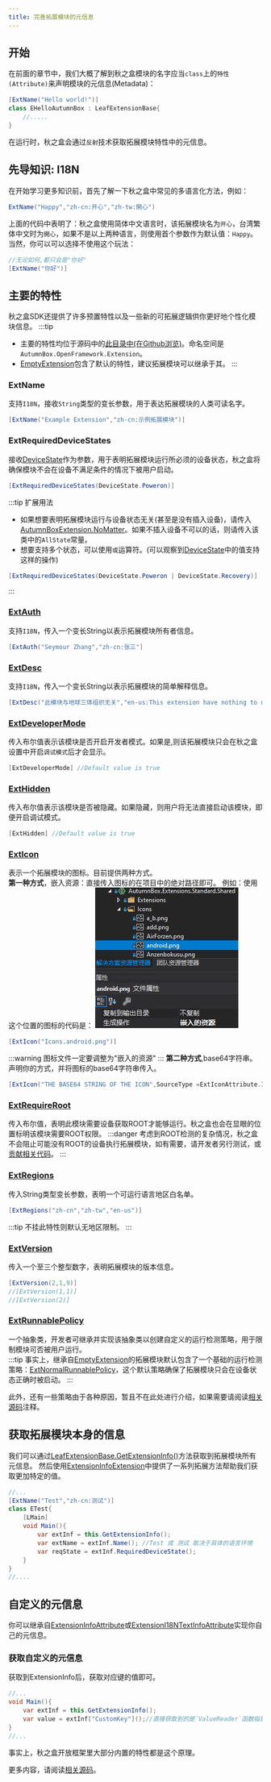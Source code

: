 ```yaml
---
title: 完善拓展模块的元信息
---
```

## 开始
在前面的章节中，我们大概了解到秋之盒模块的名字应当`class`上的`特性(Attribute)`来声明模块的元信息(Metadata)：
```java
[ExtName("Hello world!")]
class EHelloAutumnBox : LeafExtensionBase{
    //.....
}
```
在运行时，秋之盒会通过`反射`技术获取拓展模块特性中的元信息。    

## 先导知识: I18N
在开始学习更多知识前，首先了解一下秋之盒中常见的多语言化方法，例如：
```java
ExtName("Happy","zh-cn:开心","zh-tw:開心")
```
上面的代码中表明了：秋之盒使用简体中文语言时，该拓展模块名为`开心`，台湾繁体中文时为`開心`，如果不是以上两种语言，则使用首个参数作为默认值：`Happy`。    
当然，你可以可以选择不使用这个玩法：
```java
//无论如何,都只会是"你好"
[ExtName("你好")]
```

## 主要的特性
秋之盒SDK还提供了许多预置特性以及一些新的可拓展逻辑供你更好地个性化模块信息。
:::tip
* 主要的特性均位于源码中的[此目录中(在Github浏览)](https://github.com/zsh2401/AutumnBox/tree/master/src/AutumnBox.OpenFramework.Shared/Extension/Attribute)。命名空间是`AutumnBox.OpenFramework.Extension`。
* [EmptyExtension](https://github.com/zsh2401/AutumnBox/blob/master/src/AutumnBox.OpenFramework.Shared/Extension/EmptyExtension.cs)包含了默认的特性，建议拓展模块可以继承于其。
:::
### ExtName
支持`I18N`，接收`String`类型的变长参数，用于表达拓展模块的人类可读名字。
```java
[ExtName("Example Extension","zh-cn:示例拓展模块")]
```
### ExtRequiredDeviceStates
接收[DeviceState](https://github.com/zsh2401/AutumnBox/blob/master/src/AutumnBox.Basic.Shared/Device/DeviceState.cs)作为参数，用于表明拓展模块运行所必须的设备状态，秋之盒将确保模块不会在设备不满足条件的情况下被用户启动。   
```java
[ExtRequiredDeviceStates(DeviceState.Poweron)]
```
:::tip 扩展用法
* 如果想要表明拓展模块运行与设备状态无关(甚至是没有插入设备)，请传入[AutumnBoxExtension.NoMatter](https://github.com/zsh2401/AutumnBox/blob/master/src/AutumnBox.OpenFramework.Shared/Extension/AutumnBoxExtension.Constants.cs)。如果不插入设备不可以的话，则请传入该类中的`AllState`常量。
* 想要支持多个状态，可以使用`或`运算符。(可以观察到[DeviceState](https://github.com/zsh2401/AutumnBox/blob/master/src/AutumnBox.Basic.Shared/Device/DeviceState.cs)中的值支持这样的操作)
```java
[ExtRequiredDeviceStates(DeviceState.Poweron | DeviceState.Recovery)]
```
:::
### [ExtAuth](https://github.com/zsh2401/AutumnBox/blob/master/src/AutumnBox.OpenFramework.Shared/Extension/Attribute/ExtAuthAttribute.cs)
支持`I18N`，传入一个变长String以表示拓展模块所有者信息。
```java
[ExtAuth("Seymour Zhang","zh-cn:张三"]
```
### [ExtDesc](https://github.com/zsh2401/AutumnBox/blob/master/src/AutumnBox.OpenFramework.Shared/Extension/Attribute/ExtDescAttribute.cs)
支持`I18N`，传入一个变长String以表示拓展模块的简单解释信息。
```java
[ExtDesc("此模块与地球三体组织无关","en-us:This extension have nothing to do with ETO")]
```
### [ExtDeveloperMode](https://github.com/zsh2401/AutumnBox/blob/master/src/AutumnBox.OpenFramework.Shared/Extension/Attribute/ExtDeveloperMode.cs)
传入布尔值表示该模块是否开启开发者模式。如果是,则该拓展模块只会在秋之盒设置中开启`调试模式`后才会显示。
```java
[ExtDeveloperMode] //Default value is true
```
### [ExtHidden](https://github.com/zsh2401/AutumnBox/blob/master/src/AutumnBox.OpenFramework.Shared/Extension/Attribute/ExtHiddenAttribute.cs)
传入布尔值表示该模块是否被隐藏。如果隐藏，则用户将无法直接启动该模块，即便开启调试模式。
```java
[ExtHidden] //Default value is true
```
### [ExtIcon](https://github.com/zsh2401/AutumnBox/blob/master/src/AutumnBox.OpenFramework.Shared/Extension/Attribute/ExtIconAttribute.cs)
表示一个拓展模块的图标。目前提供两种方式。   
**第一种方式**，嵌入资源：直接传入图标的在项目中的绝对路径即可。 
例如：使用这个位置的图标的代码是：
![](./iconpath.png)
```java
[ExtIcon("Icons.android.png")]
```

:::warning
图标文件一定要调整为"嵌入的资源"
:::
**第二种方式**,base64字符串。声明你的方式，并将图标的base64字符串传入。
```java
[ExtIcon("THE BASE64 STRING OF THE ICON",SourceType =ExtIconAttribute.IconSourceType.Base64Image)]
```
### [ExtRequireRoot](https://github.com/zsh2401/AutumnBox/blob/master/src/AutumnBox.OpenFramework.Shared/Extension/Attribute/ExtRequireRootAttribute.cs)
传入布尔值，表明此模块需要设备获取ROOT才能够运行。秋之盒也会在显眼的位置标明该模块需要ROOT权限。
:::danger
考虑到ROOT检测的复杂情况，秋之盒不会阻止可能没有ROOT的设备执行拓展模块，如有需要，请开发者另行测试，或[贡献相关代码](https://github.com/zsh2401/AutumnBox/blob/master/src/AutumnBox.Basic.Shared/Device/DeviceExtension.Management.cs)。
:::
### [ExtRegions](https://github.com/zsh2401/AutumnBox/blob/master/src/AutumnBox.OpenFramework.Shared/Extension/Attribute/ExtRegionsAttribute.cs)
传入String类型变长参数，表明一个可运行语言地区白名单。
```java
[ExtRegions("zh-cn","zh-tw","en-us")]
```
:::tip
不挂此特性则默认无地区限制。
:::
### [ExtVersion](https://github.com/zsh2401/AutumnBox/blob/master/src/AutumnBox.OpenFramework.Shared/Extension/Attribute/ExtVersionAttribute.cs)
传入一个至三个整型数字，表明拓展模块的版本信息。
```java
[ExtVersion(2,1,9)]
//[ExtVersion(1,1)]
//[ExtVersion(2)]
```
### [ExtRunnablePolicy](https://github.com/zsh2401/AutumnBox/blob/master/src/AutumnBox.OpenFramework.Shared/Extension/Attribute/ExtRunnablePolicyAttribute.cs)
一个抽象类，开发者可继承并实现该抽象类以创建自定义的运行检测策略，用于限制模块可否被用户运行。    
:::tip 
事实上，继承自[EmptyExtension](https://github.com/zsh2401/AutumnBox/blob/master/src/AutumnBox.OpenFramework.Shared/Extension/EmptyExtension.cs)的拓展模块默认包含了一个基础的运行检测策略：[ExtNormalRunnablePolicy](https://github.com/zsh2401/AutumnBox/blob/master/src/AutumnBox.OpenFramework.Shared/Extension/Attribute/ExtNormalRunnablePolicyAttribute.cs)，这个默认策略确保了拓展模块只会在设备状态正确时被启动。
:::

此外，还有一些策略由于各种原因，暂且不在此处进行介绍，如果需要请阅读[相关源码](https://github.com/zsh2401/AutumnBox/tree/master/src/AutumnBox.OpenFramework.Shared/Extension/Attribute)注释。

## 获取拓展模块本身的信息
我们可以通过[LeafExtensionBase.GetExtensionInfo()](https://github.com/zsh2401/AutumnBox/blob/master/src/AutumnBox.OpenFramework.Shared/Extension/Leaf/LeafExtension.cs)方法获取到拓展模块所有元信息。
然后使用[ExtensionInfoExtension](https://github.com/zsh2401/AutumnBox/blob/master/src/AutumnBox.OpenFramework.Shared/Management/ExtInfo/ExtensionInfoExtension.cs)中提供了一系列拓展方法帮助我们获取更加特定的值。
```java
//...
[ExtName("Test","zh-cn:测试")]
class ETest{
    [LMain]
    void Main(){
        var extInf = this.GetExtensionInfo();
        var extName = extInf.Name(); //Test 或 测试 取决于具体的语言环境
        var reqState = extInf.RequiredDeviceState();
    }
}
//....
```

## 自定义的元信息
你可以继承自[ExtensionInfoAttribute](https://github.com/zsh2401/AutumnBox/blob/master/src/AutumnBox.OpenFramework.Shared/Extension/Attribute/ExtensionInfoAttribute.cs)或[ExtensionI18NTextInfoAttribute](https://github.com/zsh2401/AutumnBox/blob/master/src/AutumnBox.OpenFramework.Shared/Extension/Attribute/ExtensionI18NTextInfoAttribute.cs)实现你自己的元信息。
### 获取自定义的元信息
获取到ExtensionInfo后，获取对应键的值即可。
```java
//...
void Main(){
    var extInf = this.GetExtensionInfo();
    var value = extInf["CustomKey"]();//直接获取到的是`ValueReader`函数指针，需要再次执行才能获取到真正的值
}
//...
```
事实上，秋之盒开放框架里大部分内置的特性都是这个原理。

更多内容，请阅读[相关源码](https://github.com/zsh2401/AutumnBox/tree/master/src/AutumnBox.OpenFramework.Shared/Extension/Attribute)。